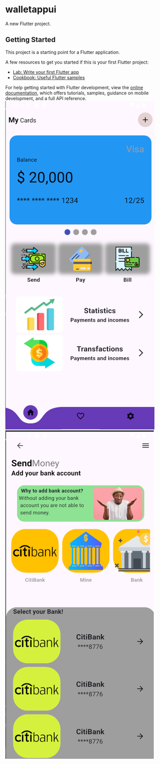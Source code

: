 # walletappui

A new Flutter project.

## Getting Started

This project is a starting point for a Flutter application.

A few resources to get you started if this is your first Flutter project:

- [Lab: Write your first Flutter app](https://docs.flutter.dev/get-started/codelab)
- [Cookbook: Useful Flutter samples](https://docs.flutter.dev/cookbook)

For help getting started with Flutter development, view the
[online documentation](https://docs.flutter.dev/), which offers tutorials,
samples, guidance on mobile development, and a full API reference.
![image_alt](https://github.com/MoshtaqMo/WalletAppUi/blob/49a7cccd22ed12b1abe4028b4fda85bddbdc4be5/Screenshot%202025-05-14%20121647.png)
![image_alt](https://github.com/MoshtaqMo/WalletAppUi/blob/84a7c9005082eac19aed7afd8ba9467c50fdeb7a/Screenshot%202025-05-14%20121703.png)
